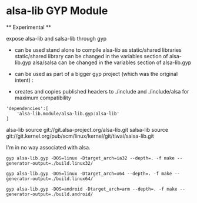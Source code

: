 # alsa-lib GYP Module

** Experimental **

expose alsa-lib and salsa-lib through gyp

- can be used stand alone to compile alsa-lib as static/shared libraries
	static/shared library can be changed in the variables section of alsa-lib.gyp
	alsa/salsa can be changed in the variables section of alsa-lib.gyp
- can be used as part of a bigger gyp project (which was the original intent) :

- creates and copies published headers to ./include and ./include/alsa for maximum compatibility

```
'dependencies':[
	'alsa-lib.module/alsa-lib.gyp:alsa-lib'
]
```

alsa-lib source git://git.alsa-project.org/alsa-lib.git
salsa-lib source git://git.kernel.org/pub/scm/linux/kernel/git/tiwai/salsa-lib.git

I'm in no way associated with alsa.

```
gyp alsa-lib.gyp -DOS=linux -Dtarget_arch=ia32 --depth=. -f make --generator-output=./build.linux32/

gyp alsa-lib.gyp -DOS=linux -Dtarget_arch=x64 --depth=. -f make --generator-output=./build.linux64/

gyp alsa-lib.gyp -DOS=android -Dtarget_arch=arm --depth=. -f make --generator-output=./build.android/
```
